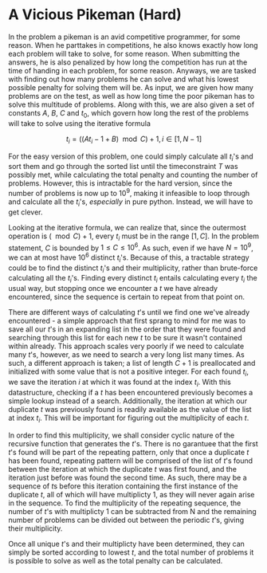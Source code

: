 # A Vicious Pikeman (Hard)

In the problem a pikeman is an avid competitive programmer, for some reason. When he parttakes in competitions, he also knows exactly how long each problem will take to solve, for some reason. When submitting the answers, he is also penalized by how long the competition has run at the time of handing in each problem, for some reason. Anyways, we are tasked with finding out how many problems he can solve and what his lowest possible penalty for solving them will be. As input, we are given how many problems are on the test, as well as how long time the poor pikeman has to solve this multitude of problems. Along with this, we are also given a set of constants $A$, $B$, $C$ and $t_0$, which govern how long the rest of the problems will take to solve using the iterative formula

$$t_i=((At_i−1+B)\mod C)+1,i∈[1, N-1]$$

For the easy version of this problem, one could simply calculate all $t_i$'s and sort them and go through the sorted list until the timeconstraint $T$ was possibly met, while calculating the total penalty and counting the number of problems. However, this is intractable for the hard version, since the number of problems is now up to $10^9$, making it infeasible to loop through and calculate all the $t_i$'s, *especially* in pure python. Instead, we will have to get clever.

Looking at the iterative formula, we can realize that, since the outermost operation is $(\mod C) + 1$, every $t_i$ must be in the range $[1, C]$. In the problem statement, $C$ is bounded by $1 \leq C\leq 10^6$. As such, even if we have $N = 10^9$, we can at most have $10^6$ distinct $t_i$'s. Because of this, a tractable strategy could be to find the distinct $t_i$'s and their multiplicity, rather than brute-force calculating all the $t_i$'s.
Finding every distinct $t_i$ entails calculating every $t_i$ the usual way, but stopping once we encounter a $t$ we have already encountered, since the sequence is certain to repeat from that point on.

There are different ways of calculating $t$'s until we find one we've already encountered - a simple approach that first sprang to mind for me was to save all our $t$'s in an expanding list in the order that they were found and searching through this list for each new $t$ to be sure it wasn't contained within already. This approach scales very poorly if we need to calculate many $t$'s, however, as we need to search a very long list many times. As such, a different approach is taken; a list of length $C+1$ is preallocated and initialized with some value that is not a positive integer. For each found $t_i$, we save the iteration $i$ at which it was found at the index $t_i$. With this datastructure, checking if a $t$ has been encountered previously becomes a simple lookup instead of a search. Additionally, the iteration at which our duplicate $t$ was previously found is readily available as the value of the list at index $t_i$. This will be important for figuring out the multiplicity of each $t$.

In order to find this multiplicity, we shall consider cyclic nature of the recursive function that generates the $t$'s. There is no garantuee that the first $t$'s found will be part of the repeating pattern, only that once a duplicate $t$ has been found, repeating pattern will be comprised of the list of $t$'s found between the iteration at which the duplicate $t$ was first found, and the iteration just before was found the second time. As such, there may be a sequence of $t$s before this iteration containing the first instance of the duplicate $t$, all of which will have multiplicty 1, as they will never again arise in the sequence. To find the multiplicity of the repeating sequence, the number of $t$'s with multiplicty 1 can be subtracted from N and the remaining number of problems can be divided out between the periodic $t$'s, giving their multiplicity.

Once all unique $t$'s and their multiplicty have been determined, they can simply be sorted according to lowest $t$, and the total number of problems it is possible to solve as well as the total penalty can be calculated.